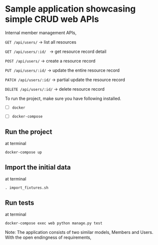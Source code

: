 

# Sample application showcasing simple CRUD web APIs

  
Internal member management APIs,  
  
`GET /api/users/` -> list all resources  
  
`GET /api/users/:id/ ` -> get resource record detail  
   
`POST /api/users/` -> create a resource record  
  
`PUT /api/users/:id/` -> update the entire resource record  
  
`PATCH /api/users/:id/` -> partial update the resource record  
  
`DELETE /api/users/:id/` -> delete resource record  
  
  
To run the project, make sure you have following installed.

 - [ ] `docker` 
 - [ ]  `docker-compose` 
  

## Run the project


at terminal

  
```docker-compose up```  
  
  

## Import the initial data


at terminal

`. import_fixtures.sh`  
  
  
  

## Run tests

at terminal  

```docker-compose exec web python manage.py test```



Note: The application consists of two similar models, Members and Users. With the open endingness of requirements,



